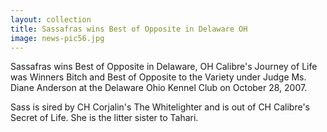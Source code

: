 ```yaml
---
layout: collection
title: Sassafras wins Best of Opposite in Delaware OH
image: news-pic56.jpg
---
```

Sassafras wins Best of Opposite in Delaware, OH
 Calibre's Journey of Life was Winners Bitch and Best of Opposite to the Variety under Judge Ms. Diane Anderson at the Delaware Ohio Kennel Club on October 28, 2007.
 
 Sass is sired by CH Corjalin's The Whitelighter and is out of CH Calibre's Secret of Life. She is the litter sister to Tahari.
